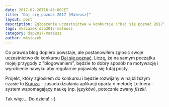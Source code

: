 ```yaml
---
date: 2017-02-28T16:45:00CET
title: "Daj się poznać 2017 [Mateusz]"
layout: post
description: Zgłoszenie uczestnictwa w konkursie \"Daj się poznać 2017\"
tags: mksiazek dsp2017-mateusz
category: dsp2017-mateusz
author: mksiazek
---
```


Co prawda blog dopiero powstaje, ale postanowiłem zgłosić swoje uczestnictwo do konkursu 
[Daj się poznać](http://devstyle.pl/daj-sie-poznac/). Liczę, że na samym początku mojej przygody z "blogowaniem", 
będzie to dobry sposób na motywację i wyrobienie nawyku aby regularnie pojawiały się tutaj posty.

Projekt, który zgłosiłem do konkursu i będzie rozwijany w najbliższym czasie to 
[Krauza](https://github.com/mejt/Krauza) - zasada działania aplikacji oparta o metodę Leitnera - system wspomagający
naukę (np. języków), potocznie zwany *fiszki*.

Tak więc... Do dzieła! ;-)